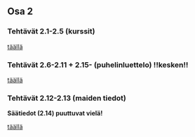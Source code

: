 ## Osa 2

### Tehtävät 2.1-2.5 (kurssit)

[täällä](/kurssit/)

### Tehtävät 2.6-2.11 + 2.15- (puhelinluettelo) !!kesken!!

[täällä](/puhelinluettelo/)

### Tehtävät 2.12-2.13 (maiden tiedot)
<b>Säätiedot (2.14) puuttuvat vielä!</b>

[täällä](/maat/)
